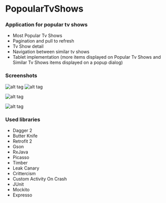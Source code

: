 # PopoularTvShows

### Application for popular tv shows
+ Most Popular Tv Shows 
+ Pagination and pull to refresh
+ Tv Show detail
+ Navigation between similar tv shows
+ Tablet implementation (more items displayed on Popular Tv Shows and Similar Tv Shows items displayed on a popup dialog)

### Screenshots

![alt tag](https://github.com/diegogalico/PopularTvShows/blob/master/tv_shows.png) ![alt tag](https://github.com/diegogalico/PopularTvShows/blob/master/detail_tv_show.png)

![alt tag](https://github.com/diegogalico/PopularTvShows/blob/master/tv_shows_tablet.png)

![alt tag](https://github.com/diegogalico/PopularTvShows/blob/master/detail_tv_show_tablet.png)

### Used libraries

+ Dagger 2
+ Butter Knife
+ Retrofit 2
+ Gson
+ RxJava
+ Picasso
+ Timber
+ Leak Canary
+ Crittercism
+ Custom Activity On Crash
+ JUnit
+ Mockito
+ Expresso
